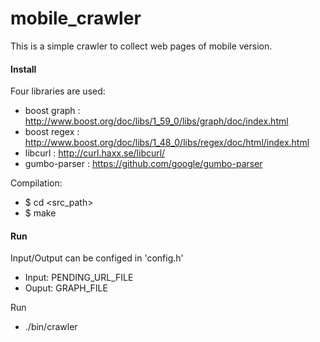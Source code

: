 # mobile_crawler

This is a simple crawler to collect web pages of mobile version.

#### Install

Four libraries are used:

* boost graph : http://www.boost.org/doc/libs/1_59_0/libs/graph/doc/index.html
* boost regex : http://www.boost.org/doc/libs/1_48_0/libs/regex/doc/html/index.html
* libcurl     : http://curl.haxx.se/libcurl/
* gumbo-parser : https://github.com/google/gumbo-parser

Compilation:

* $ cd \<src_path\>
* $ make


#### Run

Input/Output can be configed in 'config.h'
* Input: PENDING_URL_FILE 
* Ouput: GRAPH_FILE

Run
* ./bin/crawler
